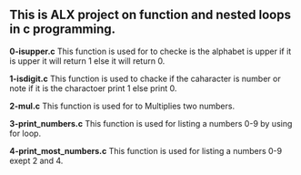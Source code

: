 ## This is ALX project on function and nested loops in c programming.

**0-isupper.c** This function is used for to checke is the alphabet is upper if it is upper it will return 1 else it will return 0.

**1-isdigit.c** This function is used to chacke if the caharacter is number or note if it is the charactoer print 1 else print 0.

**2-mul.c** This function is used for to Multiplies two numbers.

**3-print_numbers.c** This function is used for listing a numbers 0-9 by using for loop.

**4-print_most_numbers.c** This function is used for listing a numbers 0-9 exept 2 and 4.

